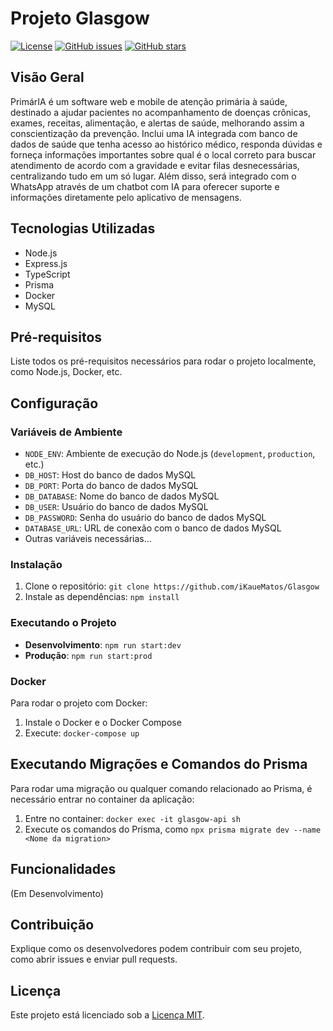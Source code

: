# Projeto Glasgow

[![License](https://img.shields.io/badge/License-MIT-blue.svg)](https://opensource.org/licenses/MIT)
[![GitHub issues](https://img.shields.io/github/issues/iKaueMatos/Glasgow)](https://github.com/iKaueMatos/Glasgow/issues)
[![GitHub stars](https://img.shields.io/github/stars/iKaueMatos/Glasgow)](https://github.com/iKaueMatos/Glasgow/stargazers)

## Visão Geral

PrimárIA é um software web e mobile de atenção primária à saúde, destinado a ajudar
pacientes no acompanhamento de doenças crônicas, exames, receitas, alimentação, e
alertas de saúde, melhorando assim a conscientização da prevenção. Inclui uma IA
integrada com banco de dados de saúde que tenha acesso ao histórico médico, responda
dúvidas e forneça informações importantes sobre qual é o local correto para buscar
atendimento de acordo com a gravidade e evitar filas desnecessárias, centralizando tudo
em um só lugar. Além disso, será integrado com o WhatsApp através de um chatbot com
IA para oferecer suporte e informações diretamente pelo aplicativo de mensagens.

## Tecnologias Utilizadas

- Node.js
- Express.js
- TypeScript
- Prisma
- Docker
- MySQL

## Pré-requisitos

Liste todos os pré-requisitos necessários para rodar o projeto localmente, como Node.js, Docker, etc.

## Configuração

### Variáveis de Ambiente

- `NODE_ENV`: Ambiente de execução do Node.js (`development`, `production`, etc.)
- `DB_HOST`: Host do banco de dados MySQL
- `DB_PORT`: Porta do banco de dados MySQL
- `DB_DATABASE`: Nome do banco de dados MySQL
- `DB_USER`: Usuário do banco de dados MySQL
- `DB_PASSWORD`: Senha do usuário do banco de dados MySQL
- `DATABASE_URL`: URL de conexão com o banco de dados MySQL
- Outras variáveis necessárias...

### Instalação

1. Clone o repositório: `git clone https://github.com/iKaueMatos/Glasgow`
2. Instale as dependências: `npm install`

### Executando o Projeto

- **Desenvolvimento**: `npm run start:dev`
- **Produção**: `npm run start:prod`

### Docker

Para rodar o projeto com Docker:

1. Instale o Docker e o Docker Compose
2. Execute: `docker-compose up`

## Executando Migrações e Comandos do Prisma
Para rodar uma migração ou qualquer comando relacionado ao Prisma, é necessário entrar no container da aplicação:

1. Entre no container: `docker exec -it glasgow-api sh`
2. Execute os comandos do Prisma, como `npx prisma migrate dev --name <Nome da migration>` 

## Funcionalidades

(Em Desenvolvimento)

## Contribuição

Explique como os desenvolvedores podem contribuir com seu projeto, como abrir issues e enviar pull requests.

## Licença

Este projeto está licenciado sob a [Licença MIT](https://opensource.org/licenses/MIT).
